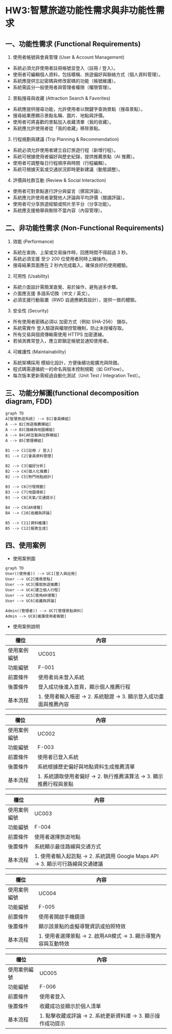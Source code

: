 # HW3:智慧旅遊功能性需求與非功能性需求
## 一、功能性需求 (Functional Requirements)
1. 使用者帳號與會員管理 (User & Account Management)
- 系統必須允許使用者註冊帳號並登入（註冊 / 登入）。
- 使用者可編輯個人資料，包括暱稱、旅遊偏好與聯絡方式（個人資料管理）。
- 系統應提供忘記密碼與修改密碼的功能（帳號維護）。
- 系統需區分一般使用者與管理者權限（權限管理）。
2. 景點搜尋與收藏 (Attraction Search & Favorites)
- 系統應提供搜尋功能，允許使用者以關鍵字查詢景點（搜尋景點）。
- 搜尋結果應顯示景點名稱、圖片、地點與評價。
- 使用者可將喜歡的景點加入收藏清單（我的收藏）。
- 系統應允許使用者從「我的收藏」移除景點。
3. 行程規劃與建議 (Trip Planning & Recommendation)
- 系統必須允許使用者建立自訂旅遊行程（新增行程）。
- 系統可根據使用者偏好與歷史紀錄，提供推薦景點（AI 推薦）。
- 使用者可調整每日行程順序與時間（行程編輯）。
- 系統可根據天氣或交通狀況即時更新建議（動態調整）。
4. 評價與社群互動 (Review & Social Interaction)
- 使用者可對景點進行評分與留言（撰寫評論）。
- 系統應允許使用者瀏覽他人評論與平均評價（閱讀評論）。
- 使用者可分享旅遊經驗或照片至平台（分享功能）。
- 系統應支援檢舉與刪除不當內容（內容管理）。

## 二、非功能性需求 (Non-Functional Requirements)
1. 效能 (Performance)
- 系統在查詢、上架或交易操作時，回應時間不得超過 3 秒。
- 系統必須支援 至少 200 位使用者同時上線操作。
- 搜尋結果頁面應在 2 秒內完成載入，確保良好的使用體驗。
2. 可用性 (Usability)
- 系統介面設計需簡潔直覺、易於操作，避免過多步驟。
- 介面應支援 多語系切換（中文 / 英文）。
- 必須支援行動裝置（RWD 自適應網頁設計），提供一致的體驗。
3. 安全性 (Security)
- 所有使用者密碼必須以 加密方式（例如 SHA-256） 儲存。
- 系統需實作 登入驗證與權限控管機制，防止未授權存取。
- 所有交易與個資傳輸需使用 HTTPS 加密連線。
- 若偵測異常登入，應立即鎖定帳號並通知使用者。
4. 可維護性 (Maintainability)
- 系統架構採用 模組化設計，方便後續功能擴充與除錯。
- 程式碼需遵循統一的命名與版本控制規範（如 GitFlow）。
- 每次版本更新需經過自動化測試（Unit Test / Integration Test）。

## 三、功能分解圖(functional decomposition diagram, FDD)
```mermaid
graph TD
A[智慧旅遊系統] --> B1[會員模組]
A --> B2[旅遊推薦模組]
A --> B3[路線與地圖模組]
A --> B4[AR互動與社群模組]
A --> B5[管理模組]

B1 --> C1[註冊 / 登入]
B1 --> C2[會員資料管理]

B2 --> C3[偏好分析]
B2 --> C4[個人化推薦]
B2 --> C5[熱門地點統計]

B3 --> C6[行程規劃]
B3 --> C7[地圖導航]
B3 --> C8[天氣/交通提示]

B4 --> C9[AR導覽]
B4 --> C10[收藏與評論]

B5 --> C11[資料維護]
B5 --> C12[報表生成]
```
## 四、使用案例
- 使用案例圖
```mermaid
graph TD
User((使用者)) --> UC1[登入與註冊]
User --> UC2[搜尋景點]
User --> UC3[獲取旅遊推薦]
User --> UC4[建立個人行程]
User --> UC5[使用AR導覽]
User --> UC6[收藏與評論]

Admin((管理者)) --> UC7[管理景點資料]
Admin --> UC8[維護使用者帳號]

```
- 使用案例說明

| 欄位 | 內容 |
| --- | --- |
| 使用案例編號 | UC001 |
| 功能編號 | F-001 |
| 前置條件 | 使用者尚未登入系統 |
| 後置條件 | 登入成功後進入首頁，顯示個人推薦行程 |
| 基本流程 | 1. 使用者輸入帳密 → 2. 系統驗證 → 3. 顯示登入成功畫面與推薦內容 |


| 欄位 | 內容 |
| --- | --- |
| 使用案例編號 | UC002 |
| 功能編號 | F-003 |
| 前置條件 | 使用者已登入系統 |
| 後置條件 | 系統根據歷史偏好與地點資料生成推薦清單 |
| 基本流程 | 1. 系統讀取使用者偏好 → 2. 執行推薦演算法 → 3. 顯示推薦行程與景點 |

| 欄位 | 內容 |
| --- | --- |
| 使用案例編號 | UC003 |
| 功能編號 | F-004 |
| 前置條件 | 使用者選擇旅遊地點 |
| 後置條件 | 系統顯示最佳路線與交通方式 |
| 基本流程 | 1. 使用者輸入起訖點 → 2. 系統調用 Google Maps API → 3. 顯示可行路線與交通建議 |

| 欄位 | 內容 |
| --- | --- |
| 使用案例編號 | UC004 |
| 功能編號 | F-005 |
| 前置條件 | 使用者開啟手機鏡頭 |
| 後置條件 | 顯示該景點的虛擬導覽資訊或拍照特效 |
| 基本流程 | 1. 使用者選擇景點 → 2. 啟用AR模式 → 3. 顯示導覽內容與互動特效 |

| 欄位 | 內容  |
| --- | --- |
| 使用案例編號 | UC005 |
| 功能編號 | F-006 |
| 前置條件 | 使用者登入 |
| 後置條件 | 收藏成功並顯示於個人清單 |
| 基本流程 | 1. 點擊收藏或評論 → 2. 系統更新資料庫 → 3. 顯示操作成功提示 |
